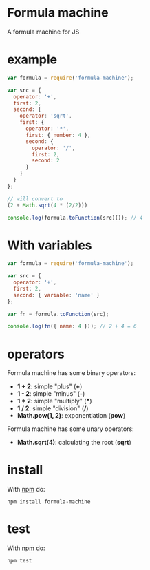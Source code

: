 Formula machine
=============

A formula machine for JS

example
=======

```js
var formula = require('formula-machine');

var src = {
  operator: '+',
  first: 2,
  second: {
    operator: 'sqrt',
    first: {
      operator: '*',
      first: { number: 4 },
      second: {
        operator: '/',
        first: 2,
        second: 2
      }
    }
  }
};

// will convert to
(2 + Math.sqrt(4 * (2/2)))

console.log(formula.toFunction(src)()); // 4
```

With variables
==============

```js
var formula = require('formula-machine');

var src = {
  operator: '+',
  first: 2,
  second: { variable: 'name' }
};

var fn = formula.toFunction(src);

console.log(fn({ name: 4 })); // 2 + 4 = 6
```

operators
=========

Formula machine has some binary operators:

* **1 + 2**: simple "plus" (**+**)
* **1 - 2**: simple "minus" (**-**)
* **1 * 2**: simple "multiply" (__*__)
* **1 / 2**: simple "division" (**/**)
* **Math.pow(1, 2)**: exponentiation (**pow**)

Formula machine has some unary operators:

* **Math.sqrt(4)**: calculating the root (**sqrt**)

install
=======

With [npm](https://www.npmjs.com/package/formula-machine) do:

```
npm install formula-machine
```

test
====

With [npm](https://www.npmjs.com/package/formula-machine) do:

```
npm test
```
